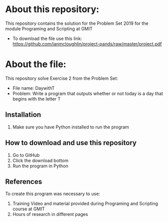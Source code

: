 # About this repository:
This repository contains the solution for the Problem Set 2019 for the module Programing and Scripting at GMIT
- To download the file use this link: https://github.com/ianmcloughlin/project-pands/raw/master/project.pdf

# About the file:
This repository solve Exercise 2 from the Problem Set:
- File name: DaywithT
- Problem: Write a program that outputs whether or not today is a day that begins with the letter T

## Installation
1. Make sure you have Python installed to run the program

## How to download and use this repository
1. Go to GitHub
2. Click the download bottom 
3. Run the program in Python 

## References
To create this program was necessary to use: 
1. Training Video and material provided during Programing and Scripting course at GMIT
2. Hours of research in different pages
